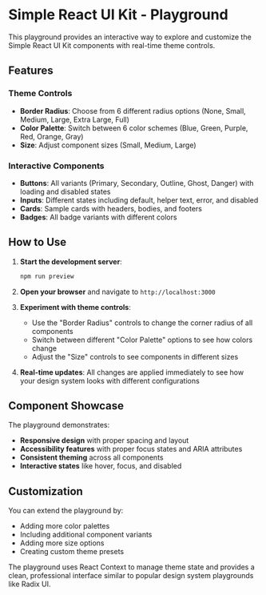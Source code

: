 # Simple React UI Kit - Playground

This playground provides an interactive way to explore and customize the Simple React UI Kit components with real-time theme controls.

## Features

### Theme Controls

- **Border Radius**: Choose from 6 different radius options (None, Small, Medium, Large, Extra Large, Full)
- **Color Palette**: Switch between 6 color schemes (Blue, Green, Purple, Red, Orange, Gray)
- **Size**: Adjust component sizes (Small, Medium, Large)

### Interactive Components

- **Buttons**: All variants (Primary, Secondary, Outline, Ghost, Danger) with loading and disabled states
- **Inputs**: Different states including default, helper text, error, and disabled
- **Cards**: Sample cards with headers, bodies, and footers
- **Badges**: All badge variants with different colors

## How to Use

1. **Start the development server**:

   ```bash
   npm run preview
   ```

2. **Open your browser** and navigate to `http://localhost:3000`

3. **Experiment with theme controls**:

   - Use the "Border Radius" controls to change the corner radius of all components
   - Switch between different "Color Palette" options to see how colors change
   - Adjust the "Size" controls to see components in different sizes

4. **Real-time updates**: All changes are applied immediately to see how your design system looks with different configurations

## Component Showcase

The playground demonstrates:

- **Responsive design** with proper spacing and layout
- **Accessibility features** with proper focus states and ARIA attributes
- **Consistent theming** across all components
- **Interactive states** like hover, focus, and disabled

## Customization

You can extend the playground by:

- Adding more color palettes
- Including additional component variants
- Adding more size options
- Creating custom theme presets

The playground uses React Context to manage theme state and provides a clean, professional interface similar to popular design system playgrounds like Radix UI.
